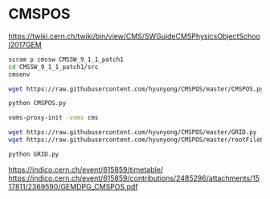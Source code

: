 # CMSPOS

https://twiki.cern.ch/twiki/bin/view/CMS/SWGuideCMSPhysicsObjectSchool2017GEM

```bash
scram p cmssw CMSSW_9_1_1_patch1
cd CMSSW_9_1_1_patch1/src
cmsenv

wget https://raw.githubusercontent.com/hyunyong/CMSPOS/master/CMSPOS.py

python CMSPOS.py

voms-proxy-init -voms cms

wget https://raw.githubusercontent.com/hyunyong/CMSPOS/master/GRID.py
wget https://raw.githubusercontent.com/hyunyong/CMSPOS/master/rootFileListPU200.txt

python GRID.py
```

https://indico.cern.ch/event/615859/timetable/
https://indico.cern.ch/event/615859/contributions/2485296/attachments/1517811/2369590/GEMDPG_CMSPOS.pdf
